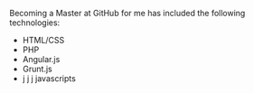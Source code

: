 Becoming a Master at GitHub for me has included the following technologies:

* HTML/CSS
* PHP
* Angular.js
* Grunt.js
* j j j javascripts
